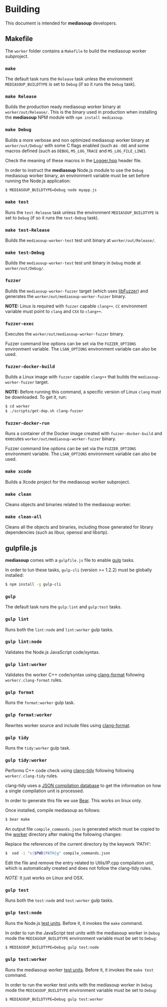# Building

This document is intended for **mediasoup** developers.


## Makefile

The `worker` folder contains a `Makefile` to build the mediasoup worker subproject.


### `make`

The default task runs the `Release` task unless the environment `MEDIASOUP_BUILDTYPE` is set to `Debug` (if so it runs the `Debug` task).


### `make Release`

Builds the production ready mediasoup worker binary at `worker/out/Release/`. This is the binary used in production when installing the **mediasoup** NPM module with `npm install mediasoup`.


### `make Debug`

Builds a more verbose and non optimized mediasoup worker binary at `worker/out/Debug/` with some C flags enabled (such as `-O0`) and some macros defined (such as `DEBUG`, `MS_LOG_TRACE` and `MS_LOG_FILE_LINE`).

Check the meaning of these macros in the [Logger.hpp](worker/include/Logger.hpp) header file.

In order to instruct the **mediasoup** Node.js module to use the `Debug` mediasoup worker binary, an environment variable must be set before running the Node.js application:

```bash
$ MEDIASOUP_BUILDTYPE=Debug node myapp.js
```


### `make test`

Runs the `test-Release` task unless the environment `MEDIASOUP_BUILDTYPE` is set to `Debug` (if so it runs the `test-Debug` task).


### `make test-Release`

Builds the `mediasoup-worker-test` test unit binary at `worker/out/Release/`.


### `make test-Debug`

Builds the `mediasoup-worker-test` test unit binary in `Debug` mode at `worker/out/Debug/`.


### `fuzzer`

Builds the `mediasoup-worker-fuzzer` target (which uses [libFuzzer](http://llvm.org/docs/LibFuzzer.html)) and generates the `worker/out/mediasoup-worker-fuzzer` binary.

**NOTE:** Linux is required with `fuzzer` capable `clang++`. `CC` environment variable must point to `clang` and `CXX` to `clang++`.


### `fuzzer-exec`

Executes the `worker/out/mediasoup-worker-fuzzer` binary.

Fuzzer command line options can be set via the `FUZZER_OPTIONS` environment variable. The `LSAN_OPTIONS` environment variable can also be used.


### `fuzzer-docker-build`

Builds a Linux image with `fuzzer` capable `clang++` that builds the `mediasoup-worker-fuzzer` target.

**NOTE:** Before running this command, a specific version of Linux `clang` must be downloaded. To get it, run:

```bash
$ cd worker
$ ./scripts/get-dep.sh clang-fuzzer
```


### `fuzzer-docker-run`

Runs a container of the Docker image created with `fuzzer-docker-build` and executes `worker/out/mediasoup-worker-fuzzer` binary.

Fuzzer command line options can be set via the `FUZZER_OPTIONS` environment variable. The `LSAN_OPTIONS` environment variable can also be used.


### `make xcode`

Builds a Xcode project for the mediasoup worker subproject.


### `make clean`

Cleans objects and binaries related to the mediasoup worker.


### `make clean-all`

Cleans all the objects and binaries, including those generated for library dependencies (such as libuv, openssl and libsrtp).


## gulpfile.js

**mediasoup** comes with a `gulpfile.js` file to enable [gulp](https://www.npmjs.com/package/gulp) tasks.

In order to tun these tasks, `gulp-cli` (version >= 1.2.2) must be globally installed:

```bash
$ npm install -g gulp-cli
```


### `gulp`

The default task runs the `gulp:lint` and `gulp:test` tasks.


### `gulp lint`

Runs both the `lint:node` and `lint:worker` gulp tasks.


### `gulp lint:node`

Validates the Node.js JavaScript code/syntax.


### `gulp lint:worker`

Validates the worker C++ code/syntax using [clang-format](https://clang.llvm.org/docs/ClangFormat.html) following `worker/.clang-format` rules.


### `gulp format`

Runs the `format:worker` gulp task.


### `gulp format:worker`

Rewrites worker source and include files using [clang-format](https://clang.llvm.org/docs/ClangFormat.html).


### `gulp tidy`


Runs the `tidy:worker` gulp task.


### `gulp tidy:worker`

Performs C++ code check using [clang-tidy](http://clang.llvm.org/extra/clang-tidy/) following following `worker/.clang-tidy` rules.

clang-tidy uses a [JSON compilation database](http://clang.llvm.org/docs/JSONCompilationDatabase.html) to get the information on how a single compilation unit is processed.

In order to generate this file we use [Bear](https://github.com/rizsotto/Bear). This works on linux only.

Once installed, compile mediasoup as follows:

```bash
$ bear make
```
An output file `compile_commands.json` is generated which must be copied to the [worker](worker/) directory after making the following changes:

Replace the references of the current directory by the keywork 'PATH':

```bash
$  sed -i "s|$PWD|PATH|g" compile_commands.json
```

Edit the file and remove the entry related to Utils/IP.cpp compilation unit, which is automatically created and does not follow the clang-tidy rules.

*NOTE:* It just works on Linux and OSX.


### `gulp test`

Runs both the `test:node` and `test:worker` gulp tasks.


### `gulp test:node`

Runs the Node.js [test units](test/). Before it, it invokes the `make` command.

In order to run the JavaScript test units with the mediasoup worker in `Debug` mode the `MEDIASOUP_BUILDTYPE` environment variable must be set to `Debug`:

```bash
$ MEDIASOUP_BUILDTYPE=Debug gulp test:node
```


### `gulp test:worker`

Runs the mediasoup worker [test units](worker/test/). Before it, it invokes the `make test` command.

In order to run the worker test units with the mediasoup worker in `Debug` mode the `MEDIASOUP_BUILDTYPE` environment variable must be set to `Debug`:

```bash
$ MEDIASOUP_BUILDTYPE=Debug gulp test:worker
```
